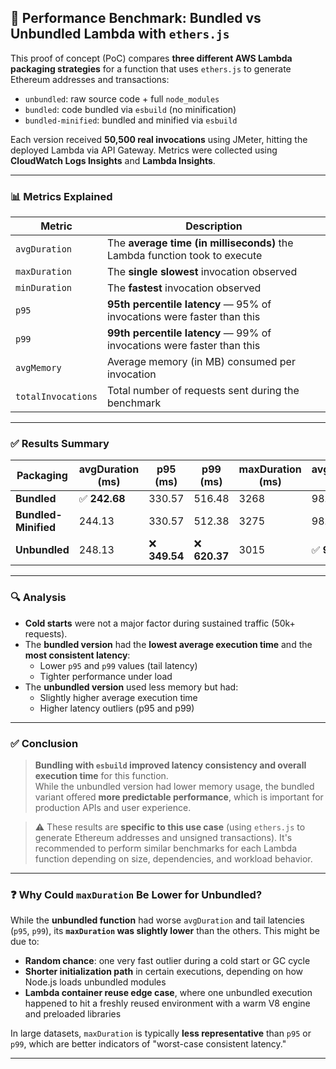 ## 🧪 Performance Benchmark: Bundled vs Unbundled Lambda with `ethers.js`

This proof of concept (PoC) compares **three different AWS Lambda packaging strategies** for a function that uses `ethers.js` to generate Ethereum addresses and transactions:

- `unbundled`: raw source code + full `node_modules`
- `bundled`: code bundled via `esbuild` (no minification)
- `bundled-minified`: bundled and minified via `esbuild`

Each version received **50,500 real invocations** using JMeter, hitting the deployed Lambda via API Gateway. Metrics were collected using **CloudWatch Logs Insights** and **Lambda Insights**.

---

### 📊 Metrics Explained

| Metric             | Description                                                                 |
|--------------------|-----------------------------------------------------------------------------|
| `avgDuration`      | The **average time (in milliseconds)** the Lambda function took to execute  |
| `maxDuration`      | The **single slowest** invocation observed                                  |
| `minDuration`      | The **fastest** invocation observed                                         |
| `p95`              | **95th percentile latency** — 95% of invocations were faster than this      |
| `p99`              | **99th percentile latency** — 99% of invocations were faster than this      |
| `avgMemory`        | Average memory (in MB) consumed per invocation                              |
| `totalInvocations` | Total number of requests sent during the benchmark                          |

---

### ✅ Results Summary

| Packaging           | avgDuration (ms) | p95 (ms) | p99 (ms) | maxDuration (ms) | avgMemory (MB) | totalInvocations |
|---------------------|------------------|----------|----------|------------------|----------------|------------------|
| **Bundled**         | ✅ **242.68**     | 330.57   | 516.48   | 3268             | 98.56          | 50,500           |
| **Bundled-Minified**| 244.13           | 330.57   | 512.38   | 3275             | 98.33          | 50,500           |
| **Unbundled**       | 248.13           | ❌ **349.54** | ❌ **620.37** | 3015             | ✅ **95.84**      | 50,500           |

---

### 🔍 Analysis

- **Cold starts** were not a major factor during sustained traffic (50k+ requests).
- The **bundled version** had the **lowest average execution time** and the **most consistent latency**:
  - Lower `p95` and `p99` values (tail latency)
  - Tighter performance under load
- The **unbundled version** used less memory but had:
  - Slightly higher average execution time
  - Higher latency outliers (p95 and p99)

---

### ✅ Conclusion

> **Bundling with `esbuild` improved latency consistency and overall execution time** for this function.  
> While the unbundled version had lower memory usage, the bundled variant offered **more predictable performance**, which is important for production APIs and user experience.

> ⚠️ These results are **specific to this use case** (using `ethers.js` to generate Ethereum addresses and unsigned transactions). It's recommended to perform similar benchmarks for each Lambda function depending on size, dependencies, and workload behavior.

---

### ❓ Why Could `maxDuration` Be Lower for Unbundled?

While the **unbundled function** had worse `avgDuration` and tail latencies (`p95`, `p99`), its **`maxDuration` was slightly lower** than the others. This might be due to:

- **Random chance**: one very fast outlier during a cold start or GC cycle
- **Shorter initialization path** in certain executions, depending on how Node.js loads unbundled modules
- **Lambda container reuse edge case**, where one unbundled execution happened to hit a freshly reused environment with a warm V8 engine and preloaded libraries

In large datasets, `maxDuration` is typically **less representative** than `p95` or `p99`, which are better indicators of "worst-case consistent latency."

---
